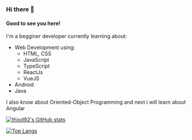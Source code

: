### Hi there 👋
#### Good to see you here!

<!--
**thisd92/thisd92** is a ✨ _special_ ✨ repository because its `README.md` (this file) appears on your GitHub profile.

Here are some ideas to get you started:

- 🔭 I’m currently working on ...
- 🌱 I’m currently learning ...
- 👯 I’m looking to collaborate on ...
- 🤔 I’m looking for help with ...
- 💬 Ask me about ...
- 📫 How to reach me: ...
- 😄 Pronouns: ...
- ⚡ Fun fact: ...
-->

I'm a begginer developer currently learning about:
- Web Development using:
  - HTML, CSS 
  - JavaScript
  - TypeScript
  - ReactJs
  - VueJS
- Android
- Java

I also know about Oriented-Object Programming and next i will learn about Angular

[![thisd92's GitHub stats](https://github-readme-stats.vercel.app/api?username=thisd92&show_icons=true&theme=radical)](https://github.com/anuraghazra/github-readme-stats)

[![Top Langs](https://github-readme-stats.vercel.app/api/top-langs/?username=thisd92&layout=compact)](https://github.com/anuraghazra/github-readme-stats)
